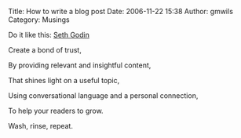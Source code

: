 Title: How to write a blog post
Date: 2006-11-22 15:38
Author: gmwils
Category: Musings

Do it like this: [Seth Godin][]

Create a bond of trust,  

By providing relevant and insightful content,  

That shines light on a useful topic,  

Using conversational language and a personal connection,  

To help your readers to grow.

Wash, rinse, repeat.

  [Seth Godin]: http://sethgodin.typepad.com/seths_blog/2006/11/how_to_write_a_.html
